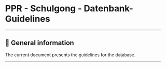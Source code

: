# PPR - Schulgong - Datenbank-Guidelines 

<hr>

## :pushpin: General information

The current document presents the guidelines for the database.

<hr>
